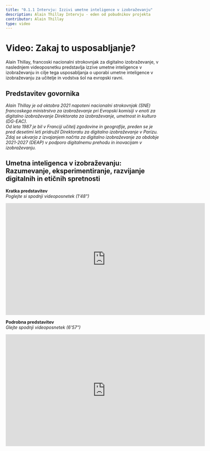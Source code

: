 ```yaml
---
title: "0.1.1 Intervju: Izzivi umetne inteligence v izobraževanju"
description: Alain Thillay Intervju - eden od pobudnikov projekta
contributor: Alain Thillay
type: video
---
```


# Video: Zakaj to usposabljanje?
Alain Thillay, francoski nacionalni strokovnjak za digitalno izobraževanje, v naslednjem videoposnetku predstavlja izzive umetne inteligence v izobraževanju in cilje tega usposabljanja o uporabi umetne inteligence v izobraževanju za učitelje in vodstva šol na evropski ravni.

## Predstavitev govornika
*Alain Thillay je od oktobra 2021 napoteni nacionalni strokovnjak (SNE) francoskega ministrstva za izobraževanje pri Evropski komisiji v enoti za digitalno izobraževanje Direktorata za izobraževanje, umetnost in kulturo (DG-EAC).*  
*Od leta 1987 je bil v Franciji učitelj zgodovine in geografije, preden se je pred desetimi leti pridružil Direktoratu za digitalno izobraževanje v Parizu.*  
*Zdaj se ukvarja z izvajanjem načrta za digitalno izobraževanje za obdobje 2021-2027 (DEAP) v podporo digitalnemu prehodu in inovacijam v izobraževanju.*

## Umetna inteligenca v izobraževanju: Razumevanje, eksperimentiranje, razvijanje digitalnih in etičnih spretnosti
**Kratka predstavitev**  
_Poglejte si spodnji videoposnetek (1'48")_

<center><iframe width="640" height="360" src="https://www.youtube.com/embed/ybYPaPxRcBo?rel=0&showinfo=0&cc_load_policy=1&hl=en&modestbranding=1" frameborder="0" allowfullscreen></iframe></center>

**Podrobna predstavitev**  
_Glejte spodnji videoposnetek (6'57")_


<center><iframe width="640" height="360" src="https://www.youtube.com/embed/NR5mUQJKx8k?rel=0&showinfo=0&cc_load_policy=1&hl=en&modestbranding=1" frameborder="0" allowfullscreen></iframe></center>
